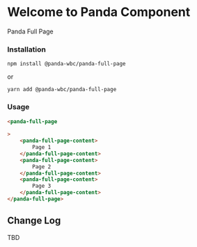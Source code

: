 # Welcome to Panda Component
Panda Full Page

### Installation
```npm install @panda-wbc/panda-full-page```

or 

```yarn add @panda-wbc/panda-full-page```

### Usage

```html
<panda-full-page
	
>
	<panda-full-page-content>
		Page 1
	</panda-full-page-content>
	<panda-full-page-content>
		Page 2
	</panda-full-page-content>
	<panda-full-page-content>
		Page 3
	</panda-full-page-content>
</panda-full-page>
```

## Change Log

TBD